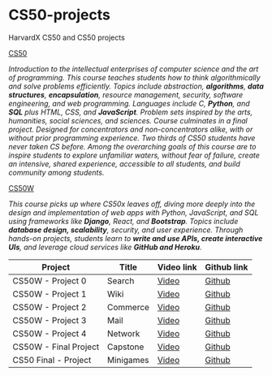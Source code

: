 # CS50-projects
HarvardX CS50 and CS50 projects

[CS50](https://cs50.harvard.edu/x/2022/)

*Introduction to the intellectual enterprises of computer science and the art of programming. This course teaches students how to think algorithmically and solve problems efficiently. Topics include abstraction, **algorithms**, **data structures**, **encapsulation**, resource management, security, software engineering, and web programming. Languages include C, **Python**, and **SQL** plus HTML, CSS, and **JavaScript**. Problem sets inspired by the arts, humanities, social sciences, and sciences. Course culminates in a final project. Designed for concentrators and non-concentrators alike, with or without prior programming experience. Two thirds of CS50 students have never taken CS before. Among the overarching goals of this course are to inspire students to explore unfamiliar waters, without fear of failure, create an intensive, shared experience, accessible to all students, and build community among students.*

[CS50W](https://cs50.harvard.edu/web/2020/)

*This course picks up where CS50x leaves off, diving more deeply into the design and implementation of web apps with Python, JavaScript, and SQL using frameworks like **Django**, React, and **Bootstrap**. Topics include **database design, scalability**, security, and user experience. Through hands-on projects, students learn to **write and use APIs, create interactive UIs**, and leverage cloud services like **GitHub and Heroku**.*


| Project           | Title        | Video link    | Github link   |
| -------------     | -------------| ------------- | ------------- |
| CS50W - Project 0 |  Search      | [Video](https://youtu.be/uEuZ8f1kiqY) | [Github](https://submit.cs50.io/courses/30/web50/projects/2020/x/search)   |
| CS50W - Project 1 | Wiki         | [Video](https://youtu.be/SNFVD-Vfq7I)  | [Github](https://submit.cs50.io/courses/30/web50/projects/2020/x/wiki)  |
| CS50W - Project 2 | Commerce     | [Video](https://youtu.be/kJygw9ngGIA)  | [Github](https://submit.cs50.io/courses/30/web50/projects/2020/x/commerce)  |
| CS50W - Project 3 | Mail         | [Video](https://youtu.be/uSaJBzU5XYc)  | [Github](https://submit.cs50.io/courses/30/web50/projects/2020/x/mail)  |
| CS50W - Project 4 | Network      | [Video](https://youtu.be/HHzfyrFP5GE)  | [Github](https://submit.cs50.io/courses/30/web50/projects/2020/x/network)  |
| CS50W - Final Project | Capstone | [Video](https://youtu.be/iAnBZCSZy5gY)   | [Github](https://submit.cs50.io/courses/30/web50/projects/2020/x/capstone) |
| CS50 Final - Project| Minigames    | [Video](https://youtu.be/J0rMLxDNcXQ) | [Github](https://youtu.be/J0rMLxDNcXQ)   |



